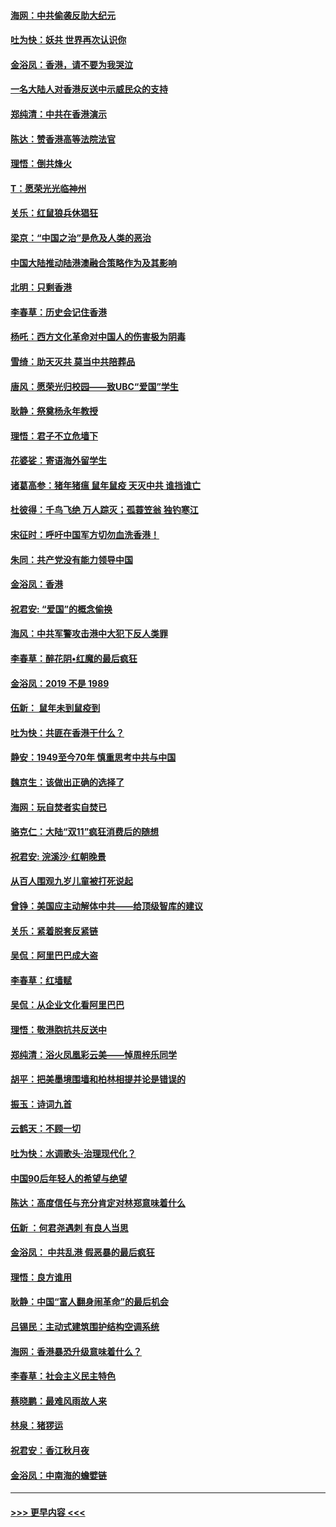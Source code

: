 #### [海网：中共偷袭反助大纪元](../pages/nsc993/n11673515.md?t=11230301) 
#### [吐为快：妖共 世界再次认识你](../pages/nsc993/n11673506.md?t=11230301) 
#### [金浴凤：香港，请不要为我哭泣](../pages/nsc993/n11673248.md?t=11230301) 
#### [一名大陆人对香港反送中示威民众的支持](../pages/nsc993/n11672615.md?t=11230301) 
#### [郑纯清：中共在香港演示](../pages/nsc993/n11670539.md?t=11230301) 
#### [陈达：赞香港高等法院法官](../pages/nsc993/n11669542.md?t=11230301) 
#### [理悟：倒共烽火](../pages/nsc993/n11668844.md?t=11230301) 
#### [T：愿荣光光临神州](../pages/nsc993/n11668421.md?t=11230301) 
#### [关乐：红鼠狼兵休猖狂](../pages/nsc993/n11668378.md?t=11230301) 
#### [梁京：“中国之治”是危及人类的恶治](../pages/nsc993/n11668328.md?t=11230301) 
#### [中国大陆推动陆港澳融合策略作为及其影响](../pages/nsc993/n11668157.md?t=11230301) 
#### [北明：只剩香港](../pages/nsc993/n11668002.md?t=11230301) 
#### [李春草：历史会记住香港](../pages/nsc993/n11667927.md?t=11230301) 
#### [杨吒：西方文化革命对中国人的伤害极为阴毒](../pages/nsc993/n11664521.md?t=11230301) 
#### [雪绮：助天灭共 莫当中共陪葬品](../pages/nsc993/n11662650.md?t=11230301) 
#### [唐风：愿荣光归校园——致UBC“爱国”学生](../pages/nsc993/n11662194.md?t=11230301) 
#### [耿静：祭奠杨永年教授](../pages/nsc993/n11662514.md?t=11230301) 
#### [理悟：君子不立危墙下](../pages/nsc993/n11662172.md?t=11230301) 
#### [花婆娑：寄语海外留学生](../pages/nsc993/n11662121.md?t=11230301) 
#### [诸葛高参：猪年猪瘟 鼠年鼠疫 天灭中共 谁挡谁亡](../pages/nsc993/n11661980.md?t=11230301) 
#### [杜彼得：千鸟飞绝 万人踪灭；孤蓑笠翁 独钓寒江](../pages/nsc993/n11661170.md?t=11230301) 
#### [宋征时：呼吁中国军方切勿血洗香港！](../pages/nsc993/n11415318.md?t=11230301) 
#### [朱同：共产党没有能力领导中国](../pages/nsc993/n11660421.md?t=11230301) 
#### [金浴凤：香港](../pages/nsc993/n11660419.md?t=11230301) 
#### [祝君安: “爱国”的概念偷换](../pages/nsc993/n11659706.md?t=11230301) 
#### [海风：中共军警攻击港中大犯下反人类罪](../pages/nsc993/n11659632.md?t=11230301) 
#### [李春草：醉花阴•红魔的最后疯狂](../pages/nsc993/n11659287.md?t=11230301) 
#### [金浴凤：2019 不是 1989](../pages/nsc993/n11657663.md?t=11230301) 
#### [伍新： 鼠年未到鼠疫到](../pages/nsc993/n11655098.md?t=11230301) 
#### [吐为快：共匪在香港干什么？](../pages/nsc993/n11654891.md?t=11230301) 
#### [静安：1949至今70年 慎重思考中共与中国](../pages/nsc993/n11651244.md?t=11230301) 
#### [魏京生：该做出正确的选择了](../pages/nsc993/n11653084.md?t=11230301) 
#### [海网：玩自焚者实自焚已](../pages/nsc993/n11652423.md?t=11230301) 
#### [骆克仁：大陆“双11”疯狂消费后的随想](../pages/nsc993/n11652305.md?t=11230301) 
#### [祝君安: 浣溪沙·红朝晚景](../pages/nsc993/n11652258.md?t=11230301) 
#### [从百人围观九岁儿童被打死说起](../pages/nsc993/n11651030.md?t=11230301) 
#### [曾铮：美国应主动解体中共——给顶级智库的建议](../pages/nsc993/n11649888.md?t=11230301) 
#### [关乐：紧着脱套反紧链](../pages/nsc993/n11649069.md?t=11230301) 
#### [吴侃：阿里巴巴成大盗](../pages/nsc993/n11645523.md?t=11230301) 
#### [李春草：红墙赋](../pages/nsc993/n11646389.md?t=11230301) 
#### [吴侃：从企业文化看阿里巴巴](../pages/nsc993/n11645476.md?t=11230301) 
#### [理悟：敬港胞抗共反送中](../pages/nsc993/n11645466.md?t=11230301) 
#### [郑纯清：浴火凤凰彩云美——悼周梓乐同学](../pages/nsc993/n11645155.md?t=11230301) 
#### [胡平：把美墨境围墙和柏林相提并论是错误的](../pages/nsc993/n11645134.md?t=11230301) 
#### [振玉：诗词九首](../pages/nsc993/n11644081.md?t=11230301) 
#### [云鹤天：不顾一切](../pages/nsc993/n11643508.md?t=11230301) 
#### [吐为快：水调歌头·治理现代化？](../pages/nsc993/n11643485.md?t=11230301) 
#### [中国90后年轻人的希望与绝望](../pages/nsc993/n11642317.md?t=11230301) 
#### [陈达：高度信任与充分肯定对林郑意味着什么](../pages/nsc993/n11641441.md?t=11230301) 
#### [伍新 ：何君尧遇刺 有良人当思](../pages/nsc993/n11641503.md?t=11230301) 
#### [金浴凤： 中共乱港  假恶暴的最后疯狂](../pages/nsc993/n11641495.md?t=11230301) 
#### [理悟：良方谁用](../pages/nsc993/n11641463.md?t=11230301) 
#### [耿静：中国“富人翻身闹革命”的最后机会](../pages/nsc993/n11640655.md?t=11230301) 
#### [吕锡民：主动式建筑围护结构空调系统](../pages/nsc993/n11640168.md?t=11230301) 
#### [海网：香港暴恐升级意味着什么？](../pages/nsc993/n11635904.md?t=11230301) 
#### [李春草：社会主义民主特色](../pages/nsc993/n11634657.md?t=11230301) 
#### [蔡晓鹏：最难风雨故人来](../pages/nsc993/n11633145.md?t=11230301) 
#### [林泉：猪猡运](../pages/nsc993/n11631469.md?t=11230301) 
#### [祝君安：香江秋月夜](../pages/nsc993/n11631440.md?t=11230301) 
#### [金浴凤：中南海的蟾嬖链](../pages/nsc993/n11631290.md?t=11230301) 

----
#### [ >>> 更早内容 <<< ](../indexes/nsc993-earlier.md)
